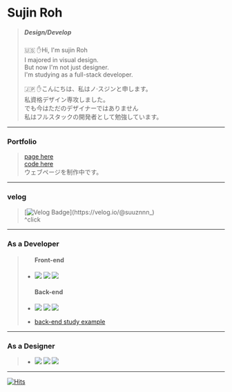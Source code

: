 # Sujin Roh
> ##### Design/Develop
> 
>🇺🇸
>✋Hi, I'm sujin Roh <br>
>I majored in visual design.<br>
>But now I'm not just designer.<br>
>I'm studying as a full-stack developer.<br>
>
>🇯🇵
>✋こんにちは、私はノ·スジンと申します。<br>
>私資格デザイン専攻しました。<br>
>でも今はただのデザイナーではありません<br>
>私はフルスタックの開発者として勉強しています。<br>
>
>
>
>
>
> 
>
>
>

---
### Portfolio
>
> <a href="https://suzinroh.github.io/Page/index.html"> page here</a> <br>
> <a href="https://github.com/SuzinRoh/Page"> code here </a> <br>
> ウェブページを制作中です。<br>
> 
>
>
>
---
### velog
> 
> [![Velog Badge](http://img.shields.io/badge/-Velog-20c997?style=flat&link=https://velog.io/@suuznnn_)](https://velog.io/@suuznnn_)  
>  ^click
> 
>










---
### As a Developer
>   <ul>
>      <h4>Front-end</h4>
>      <li><p float="center">
>      <img src="https://img.shields.io/badge/HTML5-E34F26?style=flat-square&logo=HTML5&logoColor=white"/>
>      <img src="https://img.shields.io/badge/CSS3-1572B6?style=flat-square&logo=CSS3&logoColor=white"/>
>      <img src="https://img.shields.io/badge/JavaScript-F7DF1E?style=flat-square&logo=JavaScript&logoColor=white"/>
>      </p>
>      <h4>Back-end</h4>
>      <li> <p><img src="https://img.shields.io/badge/Java-007396?style=flat-square&logo=Java&logoColor=white"/>
>      <img src="https://img.shields.io/badge/Oracle-F80000?style=flat-square&logo=Oracle&logoColor=white"/>
>      <img src="https://img.shields.io/badge/Spring-6DB33F?style=flat-square&logo=Spring&logoColor=white"/>
>      <!--<img src="https://img.shields.io/badge/Node.js-339933?style=flat-square&logo=Node.js&logoColor=white"/>--></p>
>      <li><a href="https://github.com/SuzinRoh/jslproject">back-end study example</a>
>    </ul>  
 ---

### As a Designer
>   <ul>
>   <li><p float="center">
>   <img src="https://img.shields.io/badge/Adobe_Illustrator-FF9A00?style=flatsquare&logo=AdobeIllustrator&logoColor=white"/>
>   <img src="https://img.shields.io/badge/Adobe_Photoshop-31A8FF?style=flat-square&logo=AdobePhotoshop&logoColor=white" />
>   <img src="https://img.shields.io/badge/Blender-F5792A?style=flat-square&logo=Blender&logoColor=white" /></p>
>   </ul>
>   
>
-------
>
>
>
[![Hits](https://hits.seeyoufarm.com/api/count/incr/badge.svg?url=https%3A%2F%2Fgithub.com%2FSuzinRoh&count_bg=%2379C83D&title_bg=%23555555&icon=&icon_color=%23E7E7E7&title=hits&edge_flat=true)](https://hits.seeyoufarm.com)

